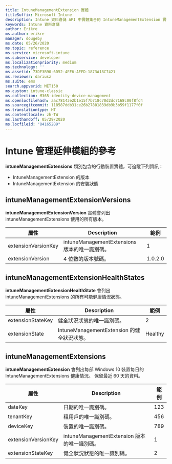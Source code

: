 ```yaml
---
title: IntuneManagementExtension 實體
titleSuffix: Microsoft Intune
description: Intune 資料倉儲 API 中實體集合的 IntuneManagementExtension 實體類別參考主題。
keywords: Intune 資料倉儲
author: Erikre
ms.author: erikre
manager: dougeby
ms.date: 05/26/2020
ms.topic: reference
ms.service: microsoft-intune
ms.subservice: developer
ms.localizationpriority: medium
ms.technology: ''
ms.assetid: 73DF3B90-6D52-4EF6-AFFD-1873A18C7421
ms.reviewer: dariusz
ms.suite: ems
search.appverid: MET150
ms.custom: intune-classic
ms.collection: M365-identity-device-management
ms.openlocfilehash: aac78143e2b1e15f7b718c70d2dc7168c00f8fd4
ms.sourcegitcommit: 118587ddb31ce26b27801839db9b3b59f1177f0f
ms.translationtype: HT
ms.contentlocale: zh-TW
ms.lasthandoff: 05/29/2020
ms.locfileid: "84165289"
---
```

# <a name="reference-for-intune-management-extensions"></a>Intune 管理延伸模組的參考

**intuneManagementExtensions** 類別包含的行動裝置實體，可追蹤下列資訊：

- IntuneManagementExtension 的版本
- IntuneManagementExtension 的安裝狀態

## <a name="intunemanagementextensionversions"></a>intuneManagementExtensionVersions

**intuneManagementExtensionVersion** 實體會列出 intuneManagementExtensions 使用的所有版本。

| 屬性  | Description | 範例 |
|---------|------------|--------|
| extensionVersionKey |intuneManagementExtensions 版本的唯一識別碼。 | 1 |
| extensionVersion |4 位數的版本號碼。 |1.0.2.0 |

## <a name="intunemanagementextensionhealthstates"></a>intuneManagementExtensionHealthStates

**intuneManagementExtensionHealthState** 會列出 intuneManagementExtensions 的所有可能健康情況狀態。

| 屬性  | Description | 範例 |
|---------|------------|--------|
| extensionStateKey |健全狀況狀態的唯一識別碼。 | 2 |
| extensionState |IntuneManagementExtension 的健全狀況狀態。 | Healthy |

## <a name="intunemanagementextensions"></a>intuneManagementExtensions

**intuneManagementExtension** 會列出每部 Windows 10 裝置每日的 IntuneManagementExtensions 健康情況。
保留最近 60 天的資料。 


|      屬性       |                         Description                         | 範例 |
|---------------------|-------------------------------------------------------------|---------|
|       dateKey       |               日期的唯一識別碼。                |   123   |
|      tenantKey      |              租用戶的唯一識別碼。               |   456   |
|      deviceKey      |              裝置的唯一識別碼。               |   789   |
| extensionVersionKey | intuneManagementExtension 版本的唯一識別碼。 |    1    |
|  extensionStateKey  |             健全狀況狀態的唯一識別碼。              |    2    |

